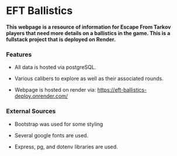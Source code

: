 # EFT Ballistics 
**This webpage is a resource of information for Escape From Tarkov players that need more details on a ballistics in the game. This is a fullstack project that is deployed on Render.**

### Features

- All data is hosted via postgreSQL.
  
- Various calibers to explore as well as their associated rounds.

- Webpage is hosted on render via: https://eft-ballistics-deploy.onrender.com/

### External Sources

- Bootstrap was used for some styling

- Several google fonts are used.

- Express, pg, and dotenv libraries are used.